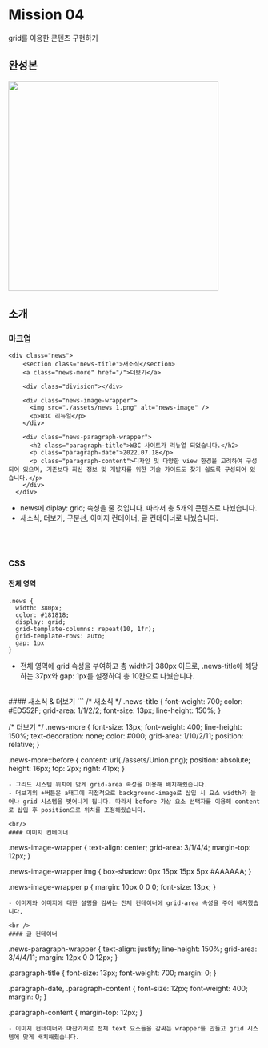 # Mission 04
grid를 이용한 콘텐츠 구현하기

## 완성본
<img width="420" src="https://github.com/yxxung/home-work/assets/74893676/3a49779f-b746-4bc0-a143-9a474545e2b8.png"/>
<br />


## 소개
### 마크업
```
<div class="news">
    <section class="news-title">새소식</section>
    <a class="news-more" href="/">더보기</a>

    <div class="division"></div>

    <div class="news-image-wrapper">
      <img src="./assets/news 1.png" alt="news-image" />
      <p>W3C 리뉴얼</p>
    </div>

    <div class="news-paragraph-wrapper">
      <h2 class="paragraph-title">W3C 사이트가 리뉴얼 되었습니다.</h2>
      <p class="paragraph-date">2022.07.18</p>
      <p class="paragraph-content">디자인 및 다양한 view 환경을 고려하여 구성되어 있으며, 기존보다 최신 정보 및 개발자를 위한 기술 가이드도 찾기 쉽도록 구성되어 있습니다.</p>
    </div>
  </div>
```
- news에 diplay: grid; 속성을 줄 것입니다. 따라서 총 5개의 콘텐츠로 나눴습니다.
- 새소식, 더보기, 구분선, 이미지 컨테이너, 글 컨테이너로 나눴습니다.


<br />
<br />

### CSS
#### 전체 영역
```
.news {
  width: 380px;
  color: #181818;
  display: grid;
  grid-template-columns: repeat(10, 1fr);
  grid-template-rows: auto;
  gap: 1px
}
```
- 전체 영역에 grid 속성을 부여하고 총 width가 380px 이므로, .news-title에 해당하는 37px와 gap: 1px를 설정하여 총 10칸으로 나눴습니다.

<br/>
#### 새소식 & 더보기
```
/* 새소식 */
.news-title {
  font-weight: 700;
  color: #ED552F;
  grid-area: 1/1/2/2;
  font-size: 13px;
  line-height: 150%;
}

/* 더보기 */
.news-more {
  font-size: 13px;
  font-weight: 400;
  line-height: 150%;
  text-decoration: none;
  color: #000;
  grid-area: 1/10/2/11;
  position: relative;
}

.news-more::before {
  content: url(./assets/Union.png);
  position: absolute;
  height: 16px;
  top: 2px;
  right: 41px;
}
```
- 그리드 시스템 위치에 맞게 grid-area 속성을 이용해 배치해줬습니다.
- 더보기의 +버튼은 a태그에 직접적으로 background-image로 삽입 시 요소 width가 늘어나 grid 시스템을 벗어나게 됩니다. 따라서 before 가상 요소 선택자를 이용해 content로 삽입 후 position으로 위치를 조정해줬습니다.

<br/>
#### 이미지 컨테이너
```
.news-image-wrapper {
  text-align: center;
  grid-area: 3/1/4/4;
  margin-top: 12px;
}

.news-image-wrapper img {
  box-shadow: 0px 15px 15px 5px #AAAAAA;
}

.news-image-wrapper p {
  margin: 10px 0 0 0;
  font-size: 13px;
}
```
- 이미지와 이미지에 대한 설명을 감싸는 전체 컨테이너에 grid-area 속성을 주어 배치했습니다.

<br />
#### 글 컨테이너
```
.news-paragraph-wrapper {
  text-align: justify;
  line-height: 150%;
  grid-area: 3/4/4/11;
  margin: 12px 0 0 12px;
}

.paragraph-title {
  font-size: 13px;
  font-weight: 700;
  margin: 0;
}

.paragraph-date,
.paragraph-content {
  font-size: 12px;
  font-weight: 400;
  margin: 0;
}

.paragraph-content {
  margin-top: 12px;
}
```
- 이미지 컨테이너와 마찬가지로 전체 text 요소들을 감싸는 wrapper를 만들고 grid 시스템에 맞게 배치해줬습니다.
